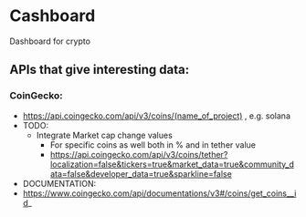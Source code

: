 # Cashboard

Dashboard for crypto

## APIs that give interesting data:

### CoinGecko:

- https://api.coingecko.com/api/v3/coins/(name_of_project) , e.g. solana
- TODO:
  - Integrate Market cap change values
    - For specific coins as well both in % and in tether value
    - https://api.coingecko.com/api/v3/coins/tether?localization=false&tickers=true&market_data=true&community_data=false&developer_data=true&sparkline=false
- DOCUMENTATION:
- https://www.coingecko.com/api/documentations/v3#/coins/get_coins__id_
